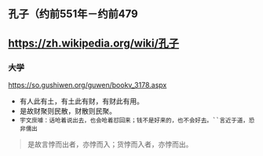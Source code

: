 ## 孔子（约前551年－约前479
https://zh.wikipedia.org/wiki/孔子
---
### ~~大学~~
https://so.gushiwen.org/guwen/bookv_3178.aspx
- 有人此有土，有土此有财，有财此有用。
- 是故财聚则民散，财散则民聚。
- `宇文庶噱：话呛着说出去，也会呛着怼回来；钱不是好来的，也不会好去。``言近于道，恐非儒出`
>是故言悖而出者，亦悖而入；货悖而入者，亦悖而出。